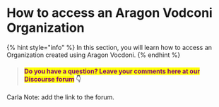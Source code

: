 # How to access an Aragon Vodconi Organization

{% hint style="info" %}
In this section, you will learn how to access an Organization created using Aragon Vocdoni.
{% endhint %}





> #### <mark style="color:purple;">Do you have a question? Leave your comments here at our Discourse forum</mark> 👇

Carla Note: add the link to the forum.
